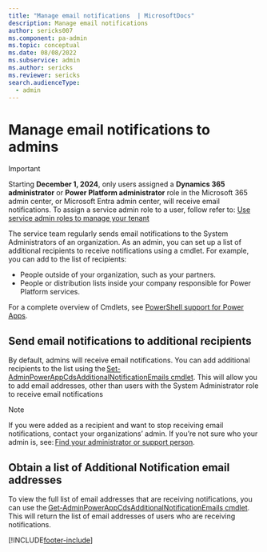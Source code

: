 ```yaml
---
title: "Manage email notifications  | MicrosoftDocs"
description: Manage email notifications
author: sericks007
ms.component: pa-admin
ms.topic: conceptual
ms.date: 08/08/2022
ms.subservice: admin
ms.author: sericks
ms.reviewer: sericks
search.audienceType: 
  - admin
---
```

# Manage email notifications to admins
> [!IMPORTANT]
>Starting <b>December 1, 2024</b>, only users assigned a <b>Dynamics 365 administrator</b> or <b>Power Platform administrator</b> role in the Microsoft 365 admin center, or Microsoft Entra admin center, will receive email notifications. To assign a service admin role to a user, follow refer to: <a href="https://learn.microsoft.com/en-us/power-platform/admin/use-service-admin-role-manage-tenant#assign-a-service-admin-role-to-a-user">Use service admin roles to manage your tenant</a>

The service team regularly sends email notifications to the System Administrators of an organization. As an admin, you can set up a list of additional recipients to receive notifications using a cmdlet. For example, you can add to the list of recipients: 
- People outside of your organization, such as your partners.  
- People or distribution lists inside your company responsible for Power Platform services.

For a complete overview of Cmdlets, see [PowerShell support for Power Apps](powerapps-powershell.md).

## Send email notifications to additional recipients 

By default, admins will receive email notifications. You can add additional recipients to the list using the [Set-AdminPowerAppCdsAdditionalNotificationEmails cmdlet](/powershell/module/microsoft.powerapps.administration.powershell/set-adminpowerappcdsadditionalnotificationemails?view=pa-ps-latest). This will allow you to add email addresses, other than users with the System Administrator role to receive email notifications 

> [!NOTE]
> If you were added as a recipient and want to stop receiving email notifications, contact your organizations’ admin. If you’re not sure who your admin is, see: [Find your administrator or support person](/powerapps/user/find-admin). 

## Obtain a list of Additional Notification email addresses 

To view the full list of email addresses that are receiving notifications, you can use the [Get-AdminPowerAppCdsAdditionalNotificationEmails cmdlet](/powershell/module/microsoft.powerapps.administration.powershell/get-adminpowerappcdsadditionalnotificationemails?view=pa-ps-latest). This will return the list of email addresses of users who are receiving notifications.  





[!INCLUDE[footer-include](../includes/footer-banner.md)]
